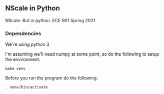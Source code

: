 ## NScale in Python

NScale. But in python. ECE 901 Spring 2021

### Dependencies

We're using python 3

I'm assuming we'll need numpy at some point, so do the following to setup
the environment:

```
make venv
```

Before you run the program do the following:

```
. venv/bin/activate
```
